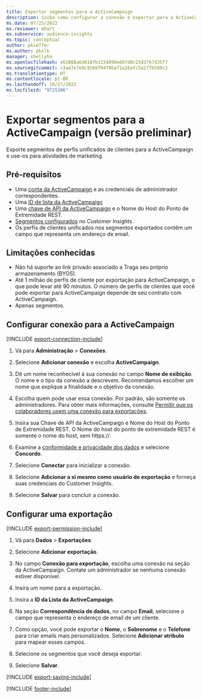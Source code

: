 ```yaml
---
title: Exportar segmentos para a ActiveCampaign
description: Saiba como configurar a conexão e exportar para a ActiveCampaign.
ms.date: 07/25/2022
ms.reviewer: mhart
ms.subservice: audience-insights
ms.topic: conceptual
author: pkieffer
ms.author: philk
manager: shellyha
ms.openlocfilehash: e62888a6d618fb1154890e607d8c23d3767d35f7
ms.sourcegitcommit: c3ae7e7e0c9566f9479ba71a26afc5a17fb589c2
ms.translationtype: HT
ms.contentlocale: pt-BR
ms.lasthandoff: 10/27/2022
ms.locfileid: "9725386"
---
```

# <a name="export-segments-to-activecampaign-preview"></a>Exportar segmentos para a ActiveCampaign (versão preliminar)

Exporte segmentos de perfis unificados de clientes para a ActiveCampaign e use-os para atividades de marketing.

## <a name="prerequisites"></a>Pré-requisitos

- Uma [conta da ActiveCampaign](https://www.activecampaign.com/) e as credenciais de administrador correspondentes.
- Uma [ID de lista da ActiveCampaign](https://help.activecampaign.com/hc/articles/360000030559-How-to-create-a-list-in-ActiveCampaign)
- Uma [chave de API da ActiveCampaign](https://help.activecampaign.com/hc/articles/207317590-Getting-started-with-the-API#how-to-obtain-your-activecampaign-api-url-and-key) e o Nome do Host do Ponto de Extremidade REST.
- [Segmentos configurados](segments.md) no Customer Insights.
- Os perfis de clientes unificados nos segmentos exportados contêm um campo que representa um endereço de email.

## <a name="known-limitations"></a>Limitações conhecidas

- Não há suporte ao link privado associado a Traga seu próprio armazenamento (BYOS).
- Até 1 milhão de perfis de cliente por exportação para ActiveCampaign, o que pode levar até 90 minutos. O número de perfis de clientes que você pode exportar para ActiveCampaign depende de seu contrato com ActiveCampaign.
- Apenas segmentos.

## <a name="set-up-connection-to-activecampaign"></a>Configurar conexão para a ActiveCampaign

[!INCLUDE [export-connection-include](includes/export-connection-admn.md)]

1. Vá para **Administração** > **Conexões**.

1. Selecione **Adicionar conexão** e escolha **ActiveCampaign**.

1. Dê um nome reconhecível à sua conexão no campo **Nome de exibição**. O nome e o tipo da conexão a descrevem. Recomendamos escolher um nome que explique a finalidade e o objetivo da conexão.

1. Escolha quem pode usar essa conexão. Por padrão, são somente os administradores. Para obter mais informações, consulte [Permitir que os colaboradores usem uma conexão para exportações](connections.md#allow-contributors-to-use-a-connection-for-exports).

1. Insira sua Chave de API da ActiveCampaign e Nome do Host do Ponto de Extremidade REST. O Nome do host do ponto de extremidade REST é somente o nome do host, sem https://.

1. Examine a [conformidade e privacidade dos dados](connections.md#data-privacy-and-compliance) e selecione **Concordo**.

1. Selecione **Conectar** para inicializar a conexão.

1. Selecione **Adicionar a si mesmo como usuário de exportação** e forneça suas credenciais do Customer Insights.

1. Selecione **Salvar** para concluir a conexão.

## <a name="configure-an-export"></a>Configurar uma exportação

[!INCLUDE [export-permission-include](includes/export-permission.md)]

1. Vá para **Dados** > **Exportações**.

1. Selecione **Adicionar exportação**.

1. No campo **Conexão para exportação**, escolha uma conexão na seção da ActiveCampaign. Contate um administrador se nenhuma conexão estiver disponível.

1. Insira um nome para a exportação.

1. Insira a **ID da Lista da ActiveCampaign**.

1. Na seção **Correspondência de dados**, no campo **Email**, selecione o campo que representa o endereço de email de um cliente.

1. Como opção, você pode exportar o **Nome**, o **Sobrenome** e o **Telefone** para criar emails mais personalizados. Selecione **Adicionar atributo** para mapear esses campos.

1. Selecione os segmentos que você deseja exportar.

1. Selecione **Salvar**.

[!INCLUDE [export-saving-include](includes/export-saving.md)]

[!INCLUDE [footer-include](includes/footer-banner.md)]
